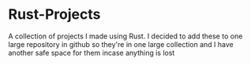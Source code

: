 # Rust-Projects
A collection of projects I made using Rust. I decided to add these to one large repository in github so they're in one large collection
and I have another safe space for them incase anything is lost
